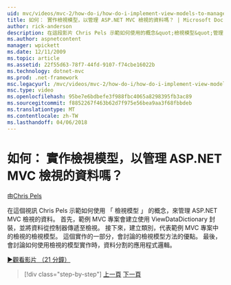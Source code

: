 ```yaml
---
uid: mvc/videos/mvc-2/how-do-i/how-do-i-implement-view-models-to-manage-data-for-aspnet-mvc-views
title: 如何： 實作檢視模型，以管理 ASP.NET MVC 檢視的資料嗎？ | Microsoft Docs
author: rick-anderson
description: 在這段影片 Chris Pels 示範如何使用的概念&quot;檢視模型&quot;管理 ASP.NET MVC 檢視表的資料。 首先，範例 MVC 專案正在建立...
ms.author: aspnetcontent
manager: wpickett
ms.date: 12/11/2009
ms.topic: article
ms.assetid: 22f55d63-78f7-44fd-9107-f74cbe16022b
ms.technology: dotnet-mvc
ms.prod: .net-framework
msc.legacyurl: /mvc/videos/mvc-2/how-do-i/how-do-i-implement-view-models-to-manage-data-for-aspnet-mvc-views
msc.type: video
ms.openlocfilehash: 95be7e6bdbefe3f988fbc4065a8298395fb3ac89
ms.sourcegitcommit: f8852267f463b62d7f975e56bea9aa3f68fbbdeb
ms.translationtype: MT
ms.contentlocale: zh-TW
ms.lasthandoff: 04/06/2018
---
```

<a name="how-do-i-implement-view--models-to-manage-data-for-aspnet-mvc-views"></a>如何： 實作檢視模型，以管理 ASP.NET MVC 檢視的資料嗎？
====================
由[Chris Pels](https://twitter.com/chrispels)

在這個視訊 Chris Pels 示範如何使用 「 檢視模型 」 的概念，來管理 ASP.NET MVC 檢視的資料。 首先，範例 MVC 專案會建立使用 ViewDataDictionary 封裝，並將資料從控制器傳遞至檢視。 接下來，建立類別，代表範例 MVC 專案中的檢視的檢視模型。 這個實作的一部分，會討論的檢視模型方法的優點。 最後，會討論如何使用檢視的模型實作時，資料分割的應用程式邏輯。

[&#9654;觀看影片 （21 分鐘）](https://channel9.msdn.com/Blogs/ASP-NET-Site-Videos/how-do-i-implement-view-models-to-manage-data-for-aspnet-mvc-views)

> [!div class="step-by-step"]
> [上一頁](how-do-i-work-with-data-in-aspnet-mvc-partial-views.md)
> [下一頁](how-do-i-create-a-custom-html-helper-for-an-mvc-application.md)
